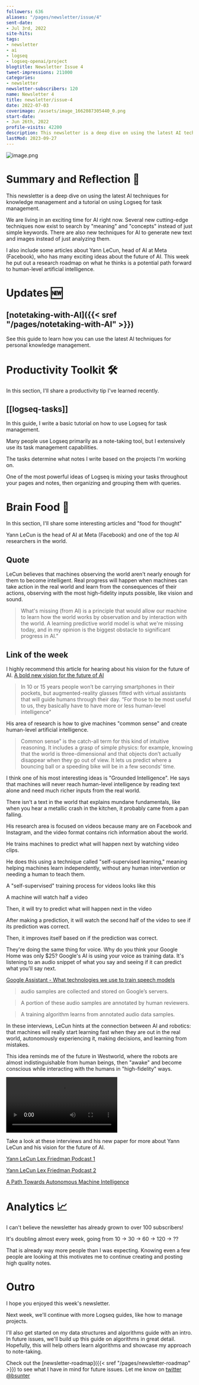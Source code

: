 ```yaml
---
followers: 636
aliases: "/pages/newsletter/issue/4"
sent-date:
- Jul 3rd, 2022
site-hits: 
tags:
- newsletter
- ai
- logseq
- logseq-openai/project
blogtitle: Newsletter Issue 4
tweet-impressions: 211000
categories:
- newsletter
newsletter-subscribers: 120
name: Newsletter 4
title: newsletter/issue-4
date: 2022-07-03
coverimage: /assets/image_1662087305440_0.png
start-date:
- Jun 26th, 2022
profile-visits: 42200
description: This newsletter is a deep dive on using the latest AI techniques for knowledge management and a tutorial on using Logseq for task management.
lastMod: 2023-09-27
---
```

![image.png](/assets/image_1662087305440_0.png)

# Summary and Reflection 🤔

This newsletter is a deep dive on using the latest AI techniques for knowledge management and a tutorial on using Logseq for task management.

We are living in an exciting time for AI right now. Several new cutting-edge techniques now exist to search by "meaning" and "concepts" instead of just simple keywords. There are also new techniques for AI to generate new text and images instead of just analyzing them.

I also include some articles about Yann LeCun, head of AI at Meta (Facebook), who has many exciting ideas about the future of AI. This week he put out a research roadmap on what he thinks is a potential path forward to human-level artificial intelligence.

# Updates 🆕

## [notetaking-with-AI]({{< sref "/pages/notetaking-with-AI" >}})

See this guide to learn how you can use the latest AI techniques for personal knowledge management.

# Productivity Toolkit 🛠️

In this section, I'll share a productivity tip I've learned recently.

## [[logseq-tasks]]

In this guide, I write a basic tutorial on how to use Logseq for task management.

Many people use Logseq primarily as a note-taking tool, but I extensively use its task management capabilities.

The tasks determine what notes I write based on the projects I'm working on.

One of the most powerful ideas of Logseq is mixing your tasks throughout your pages and notes, then organizing and grouping them with queries.

# Brain Food 🧠

In this section, I'll share some interesting articles and "food for thought"

Yann LeCun is the head of AI at Meta (Facebook) and one of the top AI researchers in the world.

## Quote

LeCun believes that machines observing the world aren't nearly enough for them to become intelligent. Real progress will happen when machines can take action in the real world and learn from the consequences of their actions, observing with the most high-fidelity inputs possible, like vision and sound.

> What's missing (from AI) is a principle that would allow our machine to learn how the world works by observation and by interaction with the world. A learning predictive world model is what we're missing today, and in my opinion is the biggest obstacle to significant progress in AI.”

## Link of the week

I highly recommend this article for hearing about his vision for the future of AI. [A bold new vision for the future of AI](https://www.technologyreview.com/2022/06/24/1054817/yann-lecun-bold-new-vision-future-ai-deep-learning-meta/?utm_medium=tr_social&utm_campaign=site_visitor.unpaid.engagement&utm_source=Twitter)

> In 10 or 15 years people won’t be carrying smartphones in their pockets, but augmented-reality glasses fitted with virtual assistants that will guide humans through their day. “For those to be most useful to us, they basically have to have more or less human-level intelligence"

His area of research is how to give machines "common sense" and create human-level artificial intelligence.

> Common sense” is the catch-all term for this kind of intuitive reasoning. It includes a grasp of simple physics: for example, knowing that the world is three-dimensional and that objects don’t actually disappear when they go out of view. It lets us predict where a bouncing ball or a speeding bike will be in a few seconds’ time.

I think one of his most interesting ideas is "Grounded Intelligence". He says that machines will never reach human-level intelligence by reading text alone and need much richer inputs from the real world.

There isn't a text in the world that explains mundane fundamentals, like when you hear a metallic crash in the kitchen, it probably came from a pan falling.

His research area is focused on videos because many are on Facebook and Instagram, and the video format contains rich information about the world.

He trains machines to predict what will happen next by watching video clips.

He does this using a technique called "self-supervised learning," meaning helping machines learn independently, without any human intervention or needing a human to teach them.

A "self-supervised" training process for videos looks like this

A machine will watch half a video

Then, it will try to predict what will happen next in the video

After making a prediction, it will watch the second half of the video to see if its prediction was correct.

Then, it improves itself based on if the prediction was correct.

They're doing the same thing for voice. Why do you think your Google Home was only $25? Google's AI is using your voice as training data. It's listening to an audio snippet of what you say and seeing if it can predict what you'll say next.

[Google Assistant - What technologies we use to train speech models](https://support.google.com/assistant/answer/11140942?hl=en#zippy=%2Cconventional-learning)

> audio samples are collected and stored on Google’s servers.

> A portion of these audio samples are annotated by human reviewers.

> A training algorithm learns from annotated audio data samples.

In these interviews, LeCun hints at the connection between AI and robotics: that machines will really start learning fast when they are out in the real world, autonomously experiencing it, making decisions, and learning from mistakes.

This idea reminds me of the future in Westworld, where the robots are almost indistinguishable from human beings, then "awake" and become conscious while interacting with the humans in "high-fidelity" ways.

![westworld-autoplay.mp4](/assets/westworld-autoplay_1672142939444_0.mp4)

Take a look at these interviews and his new paper for more about Yann LeCun and his vision for the future of AI.

[Yann LeCun Lex Friedman Podcast 1](https://www.youtube.com/watch?v=SGSOCuByo24)

[Yann LeCun Lex Friedman Podcast 2](https://youtu.be/SGzMElJ11Cc)

[A Path Towards Autonomous Machine Intelligence](https://openreview.net/forum?id=BZ5a1r-kVsf)

# Analytics 📈

I can't believe the newsletter has already grown to over 100 subscribers!

It's doubling almost every week, going from 10 -> 30 -> 60 -> 120 -> ??

That is already way more people than I was expecting. Knowing even a few people are looking at this motivates me to continue creating and posting high quality notes.

# Outro

I hope you enjoyed this week's newsletter.

Next week, we'll continue with more Logseq guides, like how to manage projects.

I'll also get started on my data structures and algorithms guide with an intro. In future issues, we'll build up this guide on algorithms in great detail. Hopefully, this will help others learn algorithms and showcase my approach to note-taking.

Check out the [newsletter-roadmap]({{< sref "/pages/newsletter-roadmap" >}}) to see what I have in mind for future issues. Let me know on [twitter @bsunter](https://twitter.com)
